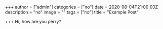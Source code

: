 +++
author = ["admin"]
categories = ["no"]
date = 2020-08-04T21:00:00Z
description = "no"
image = ""
tags = ["no"]
title = "Example Post"

+++
Hi, how are you perry?